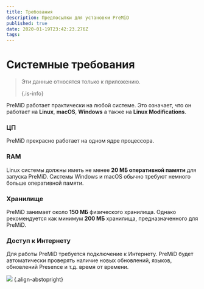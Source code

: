 ```yaml
---
title: Требования
description: Предпосылки для установки PreMiD
published: true
date: 2020-01-19T23:42:23.276Z
tags:
---
```


# Системные требования

> Эти данные относятся только к приложению. 
> 
> {.is-info}

PreMiD работает практически на любой системе. Это означает, что он работает на **Linux**, **macOS**, **Windows** а также на **Linux Modifications**.

### ЦП
PreMiD прекрасно работает на одном ядре процессора.

### RAM
Linux системы должны иметь не менее **20 МБ оперативной памяти** для запуска PreMiD. Системы Windows и macOS обычно требуют немного больше оперативной памяти.

### Хранилище
PreMiD занимает около **150 МБ** физического хранилища. Однако рекомендуется как минимум **200 МБ** хранилища, предназначенного для PreMiD.

### Доступ к Интернету
Для работы PreMiD требуется подключение к Интернету. PreMiD будет автоматически проверять наличие новых обновлений, языков, обновлений Presence и т.д. время от времени.

![](https://a.icons8.com/ViUXyjOj/f4tFww/svg.svg) {.align-abstopright}